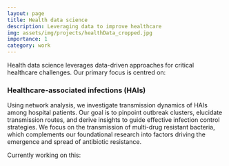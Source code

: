 ```yaml
---
layout: page
title: Health data science
description: Leveraging data to improve healthcare
img: assets/img/projects/healthData_cropped.jpg
importance: 1
category: work
---
```


Health data science leverages data-driven approaches for critical healthcare challenges. Our primary focus is centred
on:

### Healthcare-associated infections (HAIs)

Using network analysis, we investigate transmission dynamics of HAIs among hospital patients. Our goal is to pinpoint
outbreak clusters, elucidate transmission routes, and derive insights to guide effective infection control strategies.
We focus on the transmission of multi-drug resistant bacteria, which complements our foundational research into factors
driving the emergence and spread of antibiotic resistance.

<div>
<span> Currently working on this: </span>
</div>
